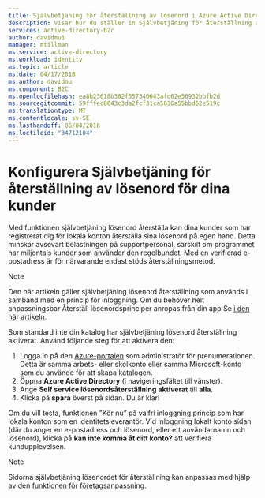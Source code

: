 ```yaml
---
title: Självbetjäning för återställning av lösenord i Azure Active Directory B2C | Microsoft Docs
description: Visar hur du ställer in Självbetjäning för återställning av lösenord för dina kunder i Azure Active Directory B2C
services: active-directory-b2c
author: davidmu1
manager: mtillman
ms.service: active-directory
ms.workload: identity
ms.topic: article
ms.date: 04/17/2018
ms.author: davidmu
ms.component: B2C
ms.openlocfilehash: ea8b23618b382f557340643afd62e56932bbfb2d
ms.sourcegitcommit: 59fffec8043c3da2fcf31ca5036a55bbd62e519c
ms.translationtype: MT
ms.contentlocale: sv-SE
ms.lasthandoff: 06/04/2018
ms.locfileid: "34712104"
---
```

# <a name="set-up-self-service-password-reset-for-your-customers"></a>Konfigurera Självbetjäning för återställning av lösenord för dina kunder
Med funktionen självbetjäning lösenord återställa kan dina kunder som har registrerat dig för lokala konton återställa sina lösenord på egen hand. Detta minskar avsevärt belastningen på supportpersonal, särskilt om programmet har miljontals kunder som använder den regelbundet. Med en verifierad e-postadress är för närvarande endast stöds återställningsmetod.

> [!NOTE]
> Den här artikeln gäller självbetjäning lösenord återställning som används i samband med en princip för inloggning. Om du behöver helt anpassningsbar Återställ lösenordsprinciper anropas från din app Se [i den här artikeln](active-directory-b2c-reference-policies.md#create-a-password-reset-policy).
> 
> 

Som standard inte din katalog har självbetjäning lösenord återställning aktiverat. Använd följande steg för att aktivera den:

1. Logga in på den [Azure-portalen](https://portal.azure.com/) som administratör för prenumerationen. Detta är samma arbets- eller skolkonto eller samma Microsoft-konto som du använde för att skapa katalogen.
2. Öppna **Azure Active Directory** (i navigeringsfältet till vänster).
4. Ange **Self service lösenordsåterställning aktiverat** till **alla**. 
5. Klicka på **spara** överst på sidan. Du är klar!

Om du vill testa, funktionen ”Kör nu” på valfri inloggning princip som har lokala konton som en identitetsleverantör. Vid inloggning lokalt konto sidan (där du anger en e-postadress och lösenord, eller ett användarnamn och lösenord), klicka på **kan inte komma åt ditt konto?** att verifiera kundupplevelsen.

> [!NOTE]
> Sidorna självbetjäning lösenordet för återställning kan anpassas med hjälp av den [funktionen för företagsanpassning](../active-directory/customize-branding.md).
> 
> 

